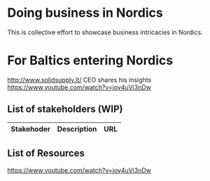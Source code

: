 # Doing business in Nordics
This is collective effort to showcase business intricacies in Nordics.  


# For Baltics entering Nordics
http://www.solidsupply.lt/ CEO shares his insights https://www.youtube.com/watch?v=joy4uVi3nDw 


## List of stakeholders (WIP)
| Stakehoder | Description | URL |
| :--- | :--- | :--- |


## List of Resources
https://www.youtube.com/watch?v=joy4uVi3nDw
